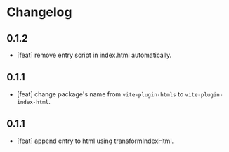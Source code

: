 # Changelog
## 0.1.2

- [feat] remove entry script in index.html automatically.

## 0.1.1

- [feat] change package's name from `vite-plugin-htmls` to `vite-plugin-index-html`.

## 0.1.1

- [feat] append entry to html using transformIndexHtml.
